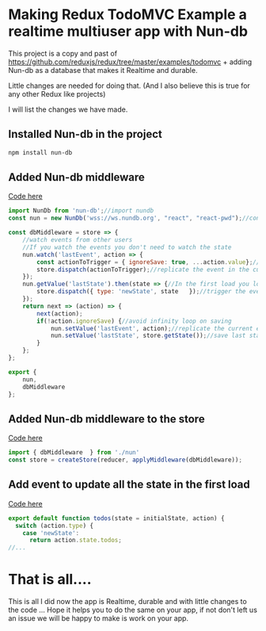 # Making Redux TodoMVC Example a realtime multiuser app with Nun-db

This project is a copy and past of https://github.com/reduxjs/redux/tree/master/examples/todomvc + adding Nun-db as a database that makes it Realtime and durable.

Little changes are needed for doing that. (And I also believe this is true for any other Redux like projects)

I will list the changes we have made.

## Installed Nun-db in  the project


```bash
npm install nun-db
```

## Added Nun-db middleware

[Code here](https://github.com/mateusfreira/nun-db-js/blob/master/examples/react/src/nun.js)

```js
import NunDb from 'nun-db';//import nundb
const nun = new NunDb('wss://ws.nundb.org', "react", "react-pwd");//connect to your database

const dbMiddleware = store => {
	//watch events from other users
	//If you watch the events you don't need to watch the state
    nun.watch('lastEvent', action => {
        const actionToTrigger = { ignoreSave: true, ...action.value};//add ignoreSave to avoid infinity loop
        store.dispatch(actionToTrigger);//replicate the event in the current store
    });
    nun.getValue('lastState').then(state => {//In the first load you load the last state from the database
        store.dispatch({ type: 'newState', state   });//trigger the event to update all the state
    });
    return next => (action) => {
        next(action);
        if(!action.ignoreSave) {//avoid infinity loop on saving
            nun.setValue('lastEvent', action);//replicate the current event to other clients
            nun.setValue('lastState', store.getState());//save last state
        }
    };
};

export {
    nun,
    dbMiddleware
};

```


## Added Nun-db middleware to the store

[Code here](https://github.com/mateusfreira/nun-db-js/blob/master/examples/react/src/index.js#L7)

```js
import { dbMiddleware  } from './nun'
const store = createStore(reducer, applyMiddleware(dbMiddleware));
```

## Add event to update all the state in the first load

[Code here](https://github.com/mateusfreira/nun-db-js/blob/master/examples/react/src/reducers/todos.js#L14)

```js
export default function todos(state = initialState, action) {
  switch (action.type) {
    case 'newState':
      return action.state.todos;
//...
```


# That is all....

This is all I did now the app is Realtime, durable and with little changes to the code ... 
Hope it helps you to do the same on your app, if not don't  left us an issue we will be happy to make is work on your app.

